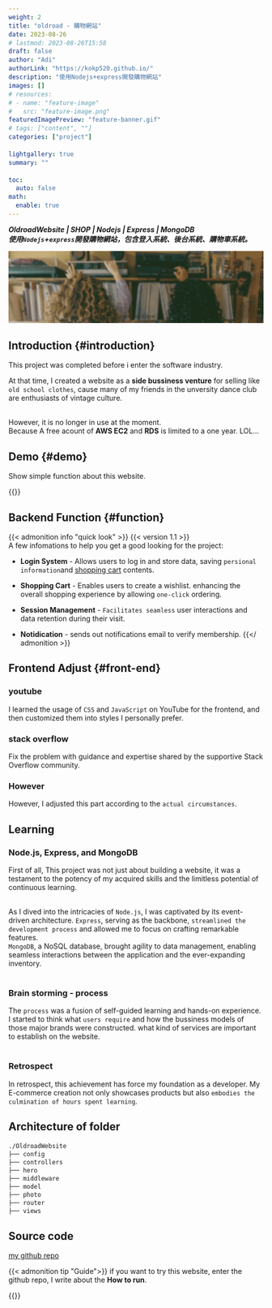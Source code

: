 ```yaml
---
weight: 2
title: "oldroad - 購物網站"
date: 2023-08-26
# lastmod: 2023-08-26T15:58
draft: false
author: "Adi"
authorLink: "https://kokp520.github.io/"
description: "使用Nodejs+express開發購物網站"
images: []
# resources:
# - name: "feature-image"
#   src: "feature-image.png"
featuredImagePreview: "feature-banner.gif"
# tags: ["content", ""]
categories: ["project"]

lightgallery: true
summary: ""

toc:
  auto: false
math:
  enable: true
---
```


**_OldroadWebsite | SHOP | Nodejs | Express | MongoDB
<br>使用`Nodejs`+`express`開發購物網站，包含登入系統、後台系統、購物車系統。_**


<!--more-->

![banner](feature-banner.gif "Old-Road Shop")

## Introduction {#introduction}

This project was completed before i enter the software industry.<br>

At that time, I created a website as a **side bussiness venture** for selling like `old school clothes`, cause many of my friends in the unversity dance club are enthusiasts of vintage culture.<br><br>

However, it is no longer in use at the moment.<br>
Because A free acount of **AWS EC2** and **RDS** is limited to a one year. LOL...

## Demo {#demo}

Show simple function about this website.

{{<youtube HaLf6bgQ--U >}}

## Backend Function {#function}

{{< admonition info "quick look" >}}
{{< version 1.1 >}}<br>
A few infomations to help you get a good looking for the project:

- **Login System** - Allows users to log in and store data, saving `persional information`and [shopping cart](#function) contents.
- **Shopping Cart** - Enables users to create a wishlist. enhancing the overall shopping experience by allowing `one-click` ordering.
- **Session Management** - `Facilitates seamless` user interactions and data retention during their visit.

- **Notidication** - sends out notifications email to verify membership.
  {{</ admonition >}}

## Frontend Adjust {#front-end}

### youtube
I learned the usage of `CSS` and `JavaScript` on YouTube for the frontend, and then customized them into styles I personally prefer.<br>

### stack overflow

Fix the problem with guidance and expertise shared by the supportive Stack Overflow community.

### However
However, I adjusted this part according to the `actual circumstances`.

## Learning

### Node.js, Express, and MongoDB

 First of all, This project was not just about building a website, it was a testament to the potency of my acquired skills and the limitless potential of continuous learning.<br><br>

As I dived into the intricacies of `Node.js`, I was captivated by its event-driven architecture. `Express`, serving as the backbone, `streamlined the development process` and allowed me to focus on crafting remarkable features. <br>`MongoDB`, a NoSQL database, brought agility to data management, enabling seamless interactions between the application and the ever-expanding inventory.<br><br>

### Brain storming - process

The `process` was a fusion of self-guided learning and hands-on experience. I started to think what `users require` and how the bussiness models of those major brands were constructed. what kind of services are important to establish on the website.<br><br>

### Retrospect 

In retrospect, this achievement has force my foundation as a developer. My E-commerce creation not only showcases products but also `embodies the culmination of hours spent learning`. 

## Architecture of folder

```
./OldroadWebsite
├── config
├── controllers
├── hero
├── middleware
├── model
├── photo
├── router
├── views
```

## Source code

[my github repo](https://github.com/kokp520/oldroad-shop-website-nodejs-express-mongodb)

{{< admonition tip "Guide">}}
if you want to try this website, enter the github repo, I write about the **How to run**.

{{</admonition>}}

